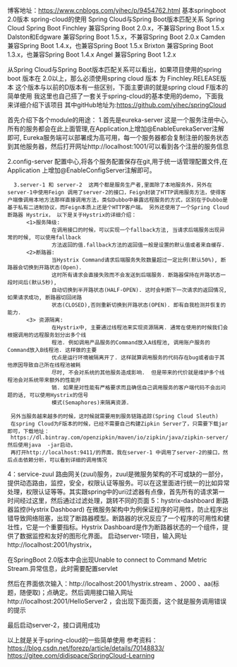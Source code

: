 博客地址：https://www.cnblogs.com/yihec/p/9454762.html
基本springboot 2.0版本 spring-cloud的使用
Spring Cloud与Spring Boot版本匹配关系
Spring Cloud Spring Boot
Finchley 兼容Spring Boot 2.0.x，不兼容Spring Boot 1.5.x
Dalston和Edgware 兼容Spring Boot 1.5.x，不兼容Spring Boot 2.0.x
Camden 兼容Spring Boot 1.4.x，也兼容Spring Boot 1.5.x
Brixton 兼容Spring Boot 1.3.x，也兼容Spring Boot 1.4.x
Angel 兼容Spring Boot 1.2.x

从Spring Cloud与Spring Boot版本匹配关系可以看出，如果项目使用的spring boot 版本在 2.0以上，那么必须使用spring cloud 版本 为
Finchley.RELEASE版本 这个版本与以前的D版本有一些区别，下面主要讲的就是spring cloud F版本的简单使用
我这里也自己搭了一套关于spring-cloud的基本使用的demo，下面我来详细介绍下该项目
其中gitHub地址为:https://github.com/yihec/springCloud

首先介绍下各个module的用途：
       1.首先是eureka-server 这是一个服务注册中心,所有的服务都会在此上面管理,在Application上增加@EnableEurekaServer注解即可, Eureka服务端可以部署成为高可用，每一个服务器都会复制注册的服务状态到其他服务器，然后打开网址http://localhost:1001/可以看到各个注册的服务信息

      
 2.config-server 配置中心,将各个服务配置保存在git,用于统一话管理配置文件,在 Application 上增加@EnableConfigServer注解即可。

      3.server-1 和 server-2  这两个都是服务生产者,里面除了本地服务外，另外在server-1中使用Feign 调用了server-2的接口，Feign封装了HTTP调用服务方法，使得客户端像调用本地方法那样直接调用方法，类似Dubbo中暴露远程服务的方式，区别在于Dubbo是基于私有二进制协议，而Feign本质上还是个HTTP客户端。 另外还使用了一个Spring Cloud 断路器 Hystrix， 以下是关于Hystrix的详细介绍：
          <1>服务降级: 
                  在调用接口的时候，可以实现一个fallback方法, 当请求后端服务出现异常的时候, 可以使用fallback 
                  方法返回的值.fallback方法的返回值一般是设置的默认值或者来自缓存.
          <2>断路器:
                  当Hystrix Command请求后端服务失败数量超过一定比例(默认50%), 断路器会切换到开路状态(Open). 
                  这时所有请求会直接失败而不会发送到后端服务. 断路器保持在开路状态一段时间后(默认5秒), 
                  自动切换到半开路状态(HALF-OPEN). 这时会判断下一次请求的返回情况, 如果请求成功, 断路器切回闭路  
                  状态(CLOSED),否则重新切换到开路状态(OPEN). 即有自我检测并恢复的能力.
          <3> 资源隔离:
                  在Hystrix中, 主要通过线程池来实现资源隔离. 通常在使用的时候我们会根据调用的远程服务划分出多个线 
                  程池. 例如调用产品服务的Command放入A线程池, 调用账户服务的Command放入B线程池. 这样做的主要
                  优点是运行环境被隔离开了. 这样就算调用服务的代码存在bug或者由于其他原因导致自己所在线程池被耗  
                  尽时, 不会对系统的其他服务造成影响.  但是带来的代价就是维护多个线程池会对系统带来额外的性能开
                  销. 如果是对性能有严格要求而且确信自己调用服务的客户端代码不会出问题的话, 可以使用Hystrix的信号 
                  模式(Semaphores)来隔离资源.
     
     另外当服务越来越多的时候，这时候就需要用到服务链路追踪(Spring Cloud Sleuth)
     在spring Cloud为F版本的时候，已经不需要自己构建Zipkin Server了，只需要下载jar即可，下载地址：
     https://dl.bintray.com/openzipkin/maven/io/zipkin/java/zipkin-server/ 然后使用java  -jar启动，
     再打开http://localhost:9411/的界面，我在server-1 中调用了server-2的接口，然后点击依赖分析，可以看到详细的调用情况


     
 4：service-zuul   路由网关(zuul)服务，zuul是微服务架构的不可或缺的一部分，提供动态路由，监控，安全，权限认证等服务。可以在这里面进行统一的比如异常处理，权限认证等等。其实跟spring中的uri过滤器有点像，首先所有的请求第一时间经过这里，然后通过过滤处理，跳转不同的页面
5：hystrix-dashboard    断路器监控(Hystrix Dashboard)  在微服务架构中为例保证程序的可用性，防止程序出错导致网络阻塞，出现了断路器模型。断路器的状况反应了一个程序的可用性和健壮性，它是一个重要指标。Hystrix Dashboard是作为断路器状态的一个组件，提供了数据监控和友好的图形化界面。
启动server-1项目，输入网址http://localhost:2001/hystrix，


  在SpringBoot 2.0版本中会出现Unable to connect to Command Metric Stream.异常信息，此时需要配置servlet




然后在界面依次输入：http://localhost:2001/hystrix.stream 、2000 、aa(标题，随便取)；点确定。然后调用接口输入网址 http://localhost:2001/HelloServer2 ，会出现下面页面，这个就是服务调用错误的提示

最后启动server-2，接口调用成功

以上就是关于spring-cloud的一些简单使用
参考资料：https://blog.csdn.net/forezp/article/details/70148833/ 
                  https://gitee.com/didispace/SpringCloud-Learning

